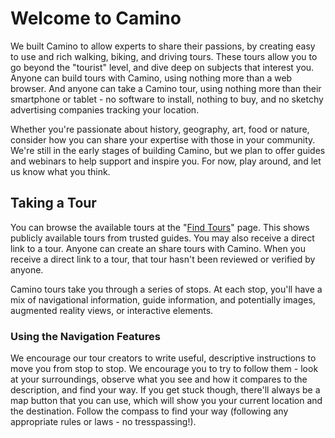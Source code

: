 # Welcome to Camino

We built Camino to allow experts to share their passions, by creating easy to use and rich walking, biking, and driving tours. These tours allow you to go beyond the "tourist" level, and dive deep on subjects that interest you. Anyone can build tours with Camino, using nothing more than a web browser. And anyone can take a Camino tour, using nothing more than their smartphone or tablet - no software to install, nothing to buy, and no sketchy advertising companies tracking your location.

Whether you're passionate about history, geography, art, food or nature, consider how you can share your expertise with those in your community. We're still in the early stages of building Camino, but we plan to offer guides and webinars to help support and inspire you. For now, play around, and let us know what you think.

## Taking a Tour

You can browse the available tours at the "[Find Tours](http://camino.cla.umn.edu/findTours)" page. This shows publicly available tours from trusted guides. You may also receive a direct link to a tour. Anyone can create an share tours with Camino. When you receive a direct link to a tour, that tour hasn't been reviewed or verified by anyone.

Camino tours take you through a series of stops. At each stop, you'll have a mix of navigational information, guide information, and potentially images, augmented reality views, or interactive elements.

### Using the Navigation Features

We encourage our tour creators to write useful, descriptive instructions to move you from stop to stop. We encourage you to try to follow them - look at your surroundings, observe what you see and how it compares to the description, and find your way. If you get stuck though, there'll always be a map button that you can use, which will show you your current location and the destination. Follow the compass to find your way (following any appropriate rules or laws - no tresspassing!).
